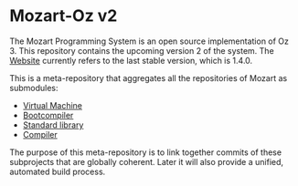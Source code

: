 # Mozart-Oz v2

The Mozart Programming System is an open source implementation of Oz 3.
This repository contains the upcoming version 2 of the system.
The [Website](http://www.mozart-oz.org/) currently refers to the last stable
version, which is 1.4.0.

This is a meta-repository that aggregates all the repositories of Mozart as
submodules:

* [Virtual Machine](https://github.com/mozart/mozart2-vm)
* [Bootcompiler](https://github.com/mozart/mozart2-bootcompiler)
* [Standard library](https://github.com/mozart/mozart2-library)
* [Compiler](https://github.com/mozart/mozart2-compiler)

The purpose of this meta-repository is to link together commits of these
subprojects that are globally coherent. Later it will also provide a unified,
automated build process.
